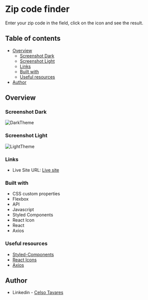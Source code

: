 # Zip code finder

Enter your zip code in the field, click on the icon and see the result.

## Table of contents

- [Overview](#overview)
  - [Screenshot Dark](#screenshot-dark)
  - [Screenshot Light](#screenshot-light)
  - [Links](#links)
  - [Built with](#built-with)
  - [Useful resources](#useful-resources)
- [Author](#author)

## Overview

### Screenshot Dark

![DarkTheme](https://user-images.githubusercontent.com/109553661/200700786-21de1397-d708-46c8-9e55-c886ae403560.png)

### Screenshot Light

![LightTheme](https://user-images.githubusercontent.com/109553661/200700821-29a518b9-36db-4a5c-96c7-b14ec58e8bc5.png)


### Links

- Live Site URL: [Live site](https://buscador-d6itwkiqm-celsotavares.vercel.app/)

### Built with

- CSS custom properties
- Flexbox
- API 
- Javascript
- Styled Components
- React Icon
- React
- Axios

### Useful resources

- [Styled-Components](https://styled-components.com/) 
- [React Icons](https://react-icons.github.io/react-icons/)
- [Axios](https://axios-http.com/ptbr/docs/intro)

## Author

- Linkedin - [Celso Tavares](https://www.linkedin.com/in/celsotavaresjunior/)

